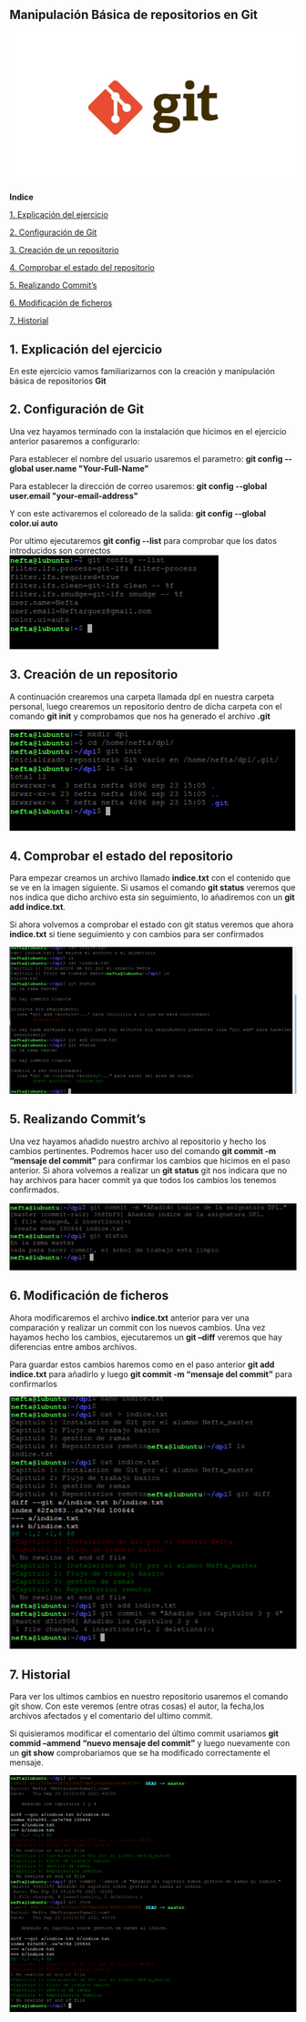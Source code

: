 ﻿## **Manipulación Básica de repositorios en Git**
 
 
 ![](https://github.com/InKu3uS/GIT/blob/main/Manipulacion%20basica%20de%20GIT/imagenes/git.jpeg)


**Indice**

[1. Explicación del ejercicio](#id1)

[2. Configuración de Git](#id2)

[3. Creación de un repositorio](#id3)

[4. Comprobar el estado del repositorio](#id4)

[5. Realizando Commit’s](#id5)

[6. Modificación de ficheros](#id6)

[7. Historial](#id7)


## **1. Explicación del ejercicio**<a name="id1"></a>


En este ejercicio vamos familiarizarnos con la creación y manipulación básica de repositorios **Git**

## **2. Configuración de Git**<a name="id2"></a>

Una vez hayamos terminado con la instalación que hicimos en el ejercicio anterior pasaremos a configurarlo:

Para establecer el nombre del usuario usaremos el parametro: **git config --global user.name "Your-Full-Name"**

Para establecer la dirección de correo usaremos: **git config --global user.email "your-email-address"**

Y con este activaremos el coloreado de la salida: **git config --global color.ui auto**

Por ultimo ejecutaremos **git config --list** para comprobar que los datos introducidos son correctos
![](https://github.com/InKu3uS/GIT/blob/main/Manipulacion%20basica%20de%20GIT/imagenes/1.png)

## **3. Creación de un repositorio**<a name="id3"></a>

A continuación crearemos una carpeta llamada dpl en nuestra carpeta personal, luego crearemos un repositorio dentro de dicha carpeta con el comando **git init** y comprobamos que nos ha generado el archivo **.git**

![](https://github.com/InKu3uS/GIT/blob/main/Manipulacion%20basica%20de%20GIT/imagenes/2.png)

## **4. Comprobar el estado del repositorio**<a name="id4"></a>

Para empezar creamos un archivo llamado **indice.txt** con el contenido que se ve en la imagen siguiente. Si usamos el comando **git status** veremos que nos indica que dicho archivo esta sin seguimiento, lo añadiremos con un **git add indice.txt**.

Si ahora volvemos a comprobar el estado con git status veremos que ahora **indice.txt** si tiene seguimiento y con cambios para ser confirmados

![](https://github.com/InKu3uS/GIT/blob/main/Manipulacion%20basica%20de%20GIT/imagenes/3.png)

## **5. Realizando Commit’s**<a name="id5"></a>

Una vez hayamos añadido nuestro archivo al repositorio y hecho los cambios pertinentes. Podremos hacer uso del comando **git commit -m “mensaje del commit”** para confirmar los cambios que hicimos en el paso anterior. Si ahora volvemos a realizar un **git status** git nos indicara que no hay archivos para hacer commit ya que todos los cambios los tenemos confirmados.

![](https://github.com/InKu3uS/GIT/blob/main/Manipulacion%20basica%20de%20GIT/imagenes/4.png)

## **6. Modificación de ficheros**<a name="id6"></a>

Ahora modificaremos el archivo **indice.txt** anterior para ver una comparación y realizar un commit con los nuevos cambios. Una vez hayamos hecho los cambios, ejecutaremos un **git –diff** veremos que hay diferencias entre ambos archivos.

Para guardar estos cambios haremos como en el paso anterior **git add indice.txt** para añadirlo y luego **git commit -m “mensaje del commit”** para confirmarlos

![](https://github.com/InKu3uS/GIT/blob/main/Manipulacion%20basica%20de%20GIT/imagenes/5.png)

## **7. Historial**<a name="id7"></a>

Para ver los ultimos cambios en nuestro repositorio usaremos el comando git show. Con este veremos (entre otras cosas) el autor, la fecha,los archivos afectados y el comentario del ultimo commit.

Si quisieramos modificar el comentario del último commit usariamos **git commid –ammend “nuevo mensaje del commit”** y luego nuevamente con un **git show** comprobariamos que se ha modificado correctamente el mensaje.

![](https://github.com/InKu3uS/GIT/blob/main/Manipulacion%20basica%20de%20GIT/imagenes/6.png)











